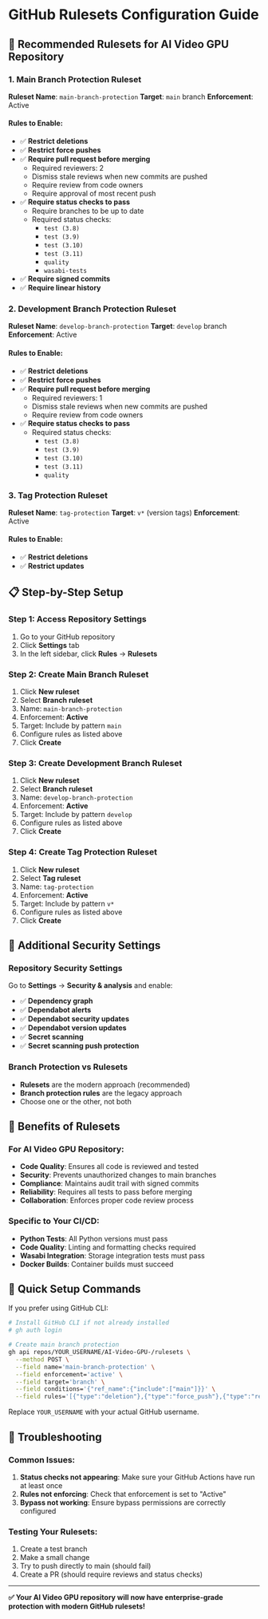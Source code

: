 # GitHub Rulesets Configuration Guide

## 🎯 Recommended Rulesets for AI Video GPU Repository

### 1. **Main Branch Protection Ruleset**

**Ruleset Name**: `main-branch-protection`
**Target**: `main` branch
**Enforcement**: Active

#### Rules to Enable:
- ✅ **Restrict deletions**
- ✅ **Restrict force pushes**
- ✅ **Require pull request before merging**
  - Required reviewers: 2
  - Dismiss stale reviews when new commits are pushed
  - Require review from code owners
  - Require approval of most recent push
- ✅ **Require status checks to pass**
  - Require branches to be up to date
  - Required status checks:
    - `test (3.8)`
    - `test (3.9)`
    - `test (3.10)`
    - `test (3.11)`
    - `quality`
    - `wasabi-tests`
- ✅ **Require signed commits**
- ✅ **Require linear history**

### 2. **Development Branch Protection Ruleset**

**Ruleset Name**: `develop-branch-protection`
**Target**: `develop` branch
**Enforcement**: Active

#### Rules to Enable:
- ✅ **Restrict deletions**
- ✅ **Restrict force pushes**
- ✅ **Require pull request before merging**
  - Required reviewers: 1
  - Dismiss stale reviews when new commits are pushed
  - Require review from code owners
- ✅ **Require status checks to pass**
  - Required status checks:
    - `test (3.8)`
    - `test (3.9)`
    - `test (3.10)`
    - `test (3.11)`
    - `quality`

### 3. **Tag Protection Ruleset**

**Ruleset Name**: `tag-protection`
**Target**: `v*` (version tags)
**Enforcement**: Active

#### Rules to Enable:
- ✅ **Restrict deletions**
- ✅ **Restrict updates**

## 📋 Step-by-Step Setup

### Step 1: Access Repository Settings
1. Go to your GitHub repository
2. Click **Settings** tab
3. In the left sidebar, click **Rules** → **Rulesets**

### Step 2: Create Main Branch Ruleset
1. Click **New ruleset**
2. Select **Branch ruleset**
3. Name: `main-branch-protection`
4. Enforcement: **Active**
5. Target: Include by pattern `main`
6. Configure rules as listed above
7. Click **Create**

### Step 3: Create Development Branch Ruleset
1. Click **New ruleset**
2. Select **Branch ruleset**
3. Name: `develop-branch-protection`
4. Enforcement: **Active**
5. Target: Include by pattern `develop`
6. Configure rules as listed above
7. Click **Create**

### Step 4: Create Tag Protection Ruleset
1. Click **New ruleset**
2. Select **Tag ruleset**
3. Name: `tag-protection`
4. Enforcement: **Active**
5. Target: Include by pattern `v*`
6. Configure rules as listed above
7. Click **Create**

## 🔐 Additional Security Settings

### Repository Security Settings
Go to **Settings** → **Security & analysis** and enable:
- ✅ **Dependency graph**
- ✅ **Dependabot alerts**
- ✅ **Dependabot security updates**
- ✅ **Dependabot version updates**
- ✅ **Secret scanning**
- ✅ **Secret scanning push protection**

### Branch Protection vs Rulesets
- **Rulesets** are the modern approach (recommended)
- **Branch protection rules** are the legacy approach
- Choose one or the other, not both

## 🎯 Benefits of Rulesets

### For AI Video GPU Repository:
- **Code Quality**: Ensures all code is reviewed and tested
- **Security**: Prevents unauthorized changes to main branches
- **Compliance**: Maintains audit trail with signed commits
- **Reliability**: Requires all tests to pass before merging
- **Collaboration**: Enforces proper code review process

### Specific to Your CI/CD:
- **Python Tests**: All Python versions must pass
- **Code Quality**: Linting and formatting checks required
- **Wasabi Integration**: Storage integration tests must pass
- **Docker Builds**: Container builds must succeed

## 🚀 Quick Setup Commands

If you prefer using GitHub CLI:

```bash
# Install GitHub CLI if not already installed
# gh auth login

# Create main branch protection
gh api repos/YOUR_USERNAME/AI-Video-GPU-/rulesets \
  --method POST \
  --field name='main-branch-protection' \
  --field enforcement='active' \
  --field target='branch' \
  --field conditions='{"ref_name":{"include":["main"]}}' \
  --field rules='[{"type":"deletion"},{"type":"force_push"},{"type":"required_status_checks","parameters":{"required_status_checks":["test (3.8)","test (3.9)","test (3.10)","test (3.11)","quality"]}}]'
```

Replace `YOUR_USERNAME` with your actual GitHub username.

## 🔧 Troubleshooting

### Common Issues:
1. **Status checks not appearing**: Make sure your GitHub Actions have run at least once
2. **Rules not enforcing**: Check that enforcement is set to "Active"
3. **Bypass not working**: Ensure bypass permissions are correctly configured

### Testing Your Rulesets:
1. Create a test branch
2. Make a small change
3. Try to push directly to main (should fail)
4. Create a PR (should require reviews and status checks)

---

**✅ Your AI Video GPU repository will now have enterprise-grade protection with modern GitHub rulesets!**
